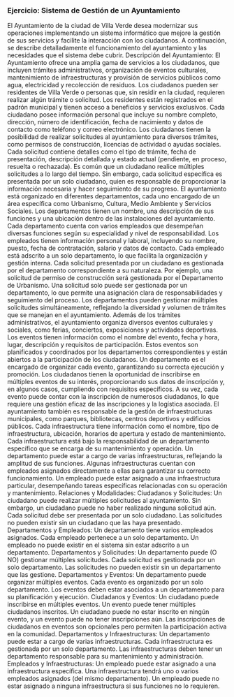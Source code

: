 ### Ejercicio: Sistema de Gestión de un Ayuntamiento
El Ayuntamiento de la ciudad de Villa Verde desea modernizar sus operaciones implementando un sistema informático que mejore la gestión de sus servicios y facilite la interacción con los ciudadanos. A continuación, se describe detalladamente el funcionamiento del ayuntamiento y las necesidades que el sistema debe cubrir.
Descripción del Ayuntamiento:
El Ayuntamiento ofrece una amplia gama de servicios a los ciudadanos, que incluyen trámites administrativos, organización de eventos culturales, mantenimiento de infraestructuras y provisión de servicios públicos como agua, electricidad y recolección de residuos.
Los ciudadanos pueden ser residentes de Villa Verde o personas que, sin residir en la ciudad, requieren realizar algún trámite o solicitud. Los residentes están registrados en el padrón municipal y tienen acceso a beneficios y servicios exclusivos. Cada ciudadano posee información personal que incluye su nombre completo, dirección, número de identificación, fecha de nacimiento y datos de contacto como teléfono y correo electrónico.
Los ciudadanos tienen la posibilidad de realizar solicitudes al ayuntamiento para diversos trámites, como permisos de construcción, licencias de actividad o ayudas sociales. Cada solicitud contiene detalles como el tipo de trámite, fecha de presentación, descripción detallada y estado actual (pendiente, en proceso, resuelta o rechazada). Es común que un ciudadano realice múltiples solicitudes a lo largo del tiempo. Sin embargo, cada solicitud específica es presentada por un solo ciudadano, quien es responsable de proporcionar la información necesaria y hacer seguimiento de su progreso.
El ayuntamiento está organizado en diferentes departamentos, cada uno encargado de un área específica como Urbanismo, Cultura, Medio Ambiente y Servicios Sociales. Los departamentos tienen un nombre, una descripción de sus funciones y una ubicación dentro de las instalaciones del ayuntamiento. Cada departamento cuenta con varios empleados que desempeñan diversas funciones según su especialidad y nivel de responsabilidad. Los empleados tienen información personal y laboral, incluyendo su nombre, puesto, fecha de contratación, salario y datos de contacto. Cada empleado está adscrito a un solo departamento, lo que facilita la organización y gestión interna.
Cada solicitud presentada por un ciudadano es gestionada por el departamento correspondiente a su naturaleza. Por ejemplo, una solicitud de permiso de construcción será gestionada por el Departamento de Urbanismo. Una solicitud solo puede ser gestionada por un departamento, lo que permite una asignación clara de responsabilidades y seguimiento del proceso. Los departamentos pueden gestionar múltiples solicitudes simultáneamente, reflejando la diversidad y volumen de trámites que se manejan en el ayuntamiento.
Además de los trámites administrativos, el ayuntamiento organiza diversos eventos culturales y sociales, como ferias, conciertos, exposiciones y actividades deportivas. Los eventos tienen información como el nombre del evento, fecha y hora, lugar, descripción y requisitos de participación. Estos eventos son planificados y coordinados por los departamentos correspondientes y están abiertos a la participación de los ciudadanos. Un departamento es el encargado de organizar cada evento, garantizando su correcta ejecución y promoción. Los ciudadanos tienen la oportunidad de inscribirse en múltiples eventos de su interés, proporcionando sus datos de inscripción y, en algunos casos, cumpliendo con requisitos específicos. A su vez, cada evento puede contar con la inscripción de numerosos ciudadanos, lo que requiere una gestión eficaz de las inscripciones y la logística asociada.
El ayuntamiento también es responsable de la gestión de infraestructuras municipales, como parques, bibliotecas, centros deportivos y edificios públicos. Cada infraestructura tiene información como el nombre, tipo de infraestructura, ubicación, horarios de apertura y estado de mantenimiento. Cada infraestructura está bajo la responsabilidad de un departamento específico que se encarga de su mantenimiento y operación. Un departamento puede estar a cargo de varias infraestructuras, reflejando la amplitud de sus funciones. Algunas infraestructuras cuentan con empleados asignados directamente a ellas para garantizar su correcto funcionamiento. Un empleado puede estar asignado a una infraestructura particular, desempeñando tareas específicas relacionadas con su operación y mantenimiento.
Relaciones y Modalidades:
Ciudadanos y Solicitudes:
Un ciudadano puede realizar múltiples solicitudes al ayuntamiento. Sin embargo, un ciudadano puede no haber realizado ninguna solicitud aún.
Cada solicitud debe ser presentada por un solo ciudadano.
Las solicitudes no pueden existir sin un ciudadano que las haya presentado.
Departamentos y Empleados:
Un departamento tiene varios empleados asignados.
Cada empleado pertenece a un solo departamento.
Un empleado no puede existir en el sistema sin estar adscrito a un departamento.
Departamentos y Solicitudes:
Un departamento puede (O NO) gestionar múltiples solicitudes.
Cada solicitud es gestionada por un solo departamento.
Las solicitudes no pueden existir sin un departamento que las gestione.
Departamentos y Eventos:
Un departamento puede organizar múltiples eventos.
Cada evento es organizado por un solo departamento.
Los eventos deben estar asociados a un departamento para su planificación y ejecución.
Ciudadanos y Eventos:
Un ciudadano puede inscribirse en múltiples eventos.
Un evento puede tener múltiples ciudadanos inscritos.
Un ciudadano puede no estar inscrito en ningún evento, y un evento puede no tener inscripciones aún.
Las inscripciones de ciudadanos en eventos son opcionales pero permiten la participación activa en la comunidad.
Departamentos y Infraestructuras:
Un departamento puede  estar a cargo de varias infraestructuras.
Cada infraestructura es gestionada por un solo departamento.
Las infraestructuras deben tener un departamento responsable para su mantenimiento y administración.
Empleados y Infraestructuras:
Un empleado puede estar asignado a una infraestructura específica.
Una infraestructura tendrá uno o varios empleados asignados (del mismo departamento).
Un empleado puede no estar asignado a ninguna infraestructura si sus funciones no lo requieren.
